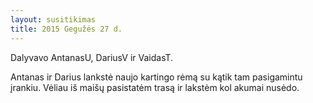 ```yaml
---
layout: susitikimas
title: 2015 Gegužės 27 d.
---
```

Dalyvavo AntanasU, DariusV ir VaidasT.


Antanas ir Darius lankstė naujo kartingo rėmą su kątik tam pasigamintu įrankiu.
Vėliau iš maišų pasistatėm trasą ir lakstėm kol akumai nusėdo.


